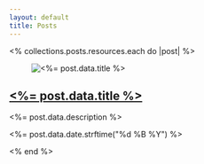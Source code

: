 ```yaml
---
layout: default
title: Posts
---
```


<div class="max-w-5xl">
  <div class="flex flex-col space-y-4">
    <% collections.posts.resources.each do |post| %>
      <article class="card lg:card-side bg-base-100 rounded-xl drop-shadow-lg">
          <figure class="p-2 max-lg:max-h-32 lg:max-w-60">
            <img loading="lazy" class="object-cover lg:aspect-[4/3] rounded-xl" src="<%= post.data.image %>" alt="<%= post.data.title %>"/>
          </figure>
          <div class="card-body p-4">
            <h2 class="max-md:text-lg card-title">
              <a class="link link-hover" href="<%= post.relative_url %>">
                <%= post.data.title %>
              </a>
            </h2>
            <p><%= post.data.description %></p>
            <p class="text-sm text-gray-600">
              <relative-time datetime="<%= post.data.date.iso8601 %>">
                <%= post.data.date.strftime("%d %B %Y") %>
              </relative-time>
            </p>
          </div>
      </article>
    <% end %>
  </div>
</div>
